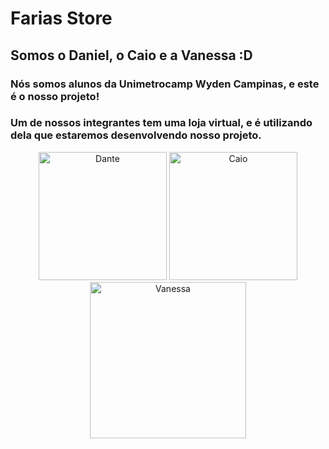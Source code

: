 # Farias Store
## Somos o Daniel, o Caio e a Vanessa :D
### Nós somos alunos da Unimetrocamp Wyden Campinas, e este é o nosso projeto!
### Um de nossos integrantes tem uma loja virtual, e é utilizando dela que estaremos desenvolvendo nosso projeto.

<p>

<div align="center">
  <img alt="Dante" width="205" src="https://media.giphy.com/media/xoHntNXFYkfzGAftEv/giphy.gif">
  <img alt="Caio" width="205" src="https://media.giphy.com/media/v1.Y2lkPTc5MGI3NjExMHJza2dyeTRpbjJjb3lnc25qYmVibTU2bG5zeWZtcjN3dmQyZ3I5dyZlcD12MV9pbnRlcm5hbF9naWZfYnlfaWQmY3Q9Zw/bWigg4X8dl8Rpiv7bm/giphy.gif">
  <img alt="Vanessa" width="250" src="https://media.giphy.com/media/fW5qirp4Nm9bC2qAHy/giphy.gif">
  
</div>

<p>
